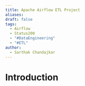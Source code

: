 ```yaml
---
title: Apache Airflow ETL Project
aliases: 
draft: false
tags:
  - Airflow
  - Status200
  - "#DataEngineering"
  - "#ETL"
author:
  - Sarthak Chandajkar
---
```

# Introduction




